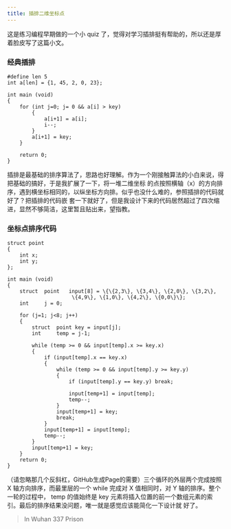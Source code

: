```yaml
---
title: 插排二维坐标点
---
```


这是练习编程早期做的一个小 quiz 了，觉得对学习插排挺有帮助的，所以还是厚着脸皮写了这篇小文。

### 经典插排

	#define len 5
	int a[len] = {1, 45, 2, 0, 23};

	int main (void)
	{
		for (int j=0; j= 0 && a[i] > key)
			{
				a[i+1] = a[i];
				i--;
			}
			a[i+1] = key;
		}

		return 0;
	}

插排是最基础的排序算法了，思路也好理解。作为一个刚接触算法的小白来说，得把基础的搞好，于是我扩展了一下，将一堆二维坐标
的点按照横轴（x）的方向排序，遇到横坐标相同的，以纵坐标方向排。似乎也没什么难的，参照插排的代码就好了？把插排的代码嵌
套一下就好了，但是我设计下来的代码居然超过了四次缩进，显然不够简洁，这里暂且贴出来，望指教。

### 坐标点排序代码

	struct point
	{
		int x;
		int y;
	};

	int main (void)
	{
		struct	point	input[8] = \{\{2,3\}, \{3,4\}, \{2,0\}, \{3,2\},
					     \{4,9\}, \{1,0\}, \{4,2\}, \{0,0\}\};
		int		j = 0;

		for (j=1; j<8; j++)
		{
			struct	point key = input[j];
			int		temp = j-1;

			while (temp >= 0 && input[temp].x >= key.x)
			{
				if (input[temp].x == key.x)
				{
					while (temp >= 0 && input[temp].y >= key.y)
					{
						if (input[temp].y == key.y) break;

						input[temp+1] = input[temp];
						temp--;
					}
					input[temp+1] = key;
					break;
				}
				input[temp+1] = input[temp];
				temp--;
			}
			input[temp+1] = key;
		}
		return 0;
	}
		
（请忽略那几个反斜杠，GitHub生成Page的需要）三个循环的外层两个完成按照 X 轴方向排序，而最里层的一个 while 完成对 X 值相同时，对 Y 轴的排序。整个一轮的过程中，
temp 的值始终是 key 元素将插入位置的前一个数组元素的索引。最后的排序结果没问题，唯一就是感觉应该能简化一下设计就
好了。

> In Wuhan 337 Prison
